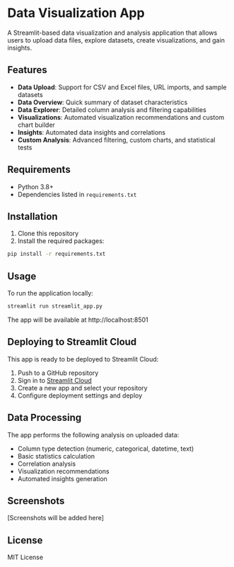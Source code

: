 # Data Visualization App

A Streamlit-based data visualization and analysis application that allows users to upload data files, explore datasets, create visualizations, and gain insights.

## Features

- **Data Upload**: Support for CSV and Excel files, URL imports, and sample datasets
- **Data Overview**: Quick summary of dataset characteristics
- **Data Explorer**: Detailed column analysis and filtering capabilities
- **Visualizations**: Automated visualization recommendations and custom chart builder
- **Insights**: Automated data insights and correlations
- **Custom Analysis**: Advanced filtering, custom charts, and statistical tests

## Requirements

- Python 3.8+
- Dependencies listed in `requirements.txt`

## Installation

1. Clone this repository
2. Install the required packages:

```bash
pip install -r requirements.txt
```

## Usage

To run the application locally:

```bash
streamlit run streamlit_app.py
```

The app will be available at http://localhost:8501

## Deploying to Streamlit Cloud

This app is ready to be deployed to Streamlit Cloud:

1. Push to a GitHub repository
2. Sign in to [Streamlit Cloud](https://streamlit.io/cloud)
3. Create a new app and select your repository
4. Configure deployment settings and deploy

## Data Processing

The app performs the following analysis on uploaded data:
- Column type detection (numeric, categorical, datetime, text)
- Basic statistics calculation
- Correlation analysis
- Visualization recommendations
- Automated insights generation

## Screenshots

[Screenshots will be added here]

## License

MIT License 